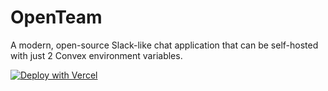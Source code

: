 # OpenTeam

A modern, open-source Slack-like chat application that can be self-hosted with just 2 Convex environment variables.

[![Deploy with Vercel](https://vercel.com/button)](https://vercel.com/new/clone?repository-url=https%3A%2F%2Fgithub.com%2FNoQuarterTeam%2Fopenteam&env=CONVEX_DEPLOY_KEY,VITE_CONVEX_URL,ALLOWED_DOMAIN&envDescription=Convex%20deploy%20key%20allows%20deploying%20latest%20convex%20changes%20when%20building%2C%20vite%20convex%20url%20points%20to%20convex's%20servers%20for%20querying%20data%20and%20allowed%20domains%20restrict%20access%20to%20a%20certain%20domain%20(remove%20to%20allow%20full%20access)&project-name=openteam&repository-name=openteam)
